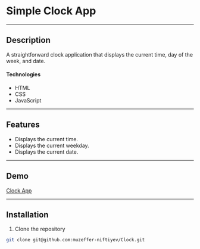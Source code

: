 # Simple Clock App

---

## Description

A straightforward clock application that displays the current time, day of the week, and date.

#### Technologies

- HTML
- CSS
- JavaScript

---

## Features

- Displays the current time.
- Displays the current weekday.
- Displays the current date.

---

## Demo

[Clock App](https://clock-psi-lilac.vercel.app)

---

## Installation

1. Clone the repository

```bash
git clone git@github.com:muzeffer-niftiyev/Clock.git
```